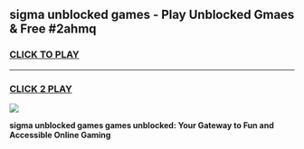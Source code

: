 
## sigma unblocked games - Play Unblocked Gmaes & Free #2ahmq
<h3>
<a href="https://premium.freeplayer.one?title=sigma_unblocked_games&ref=03M">CLICK TO PLAY</a></h3>
<hr>

<h3>
<a href="https://premium.freeplayer.one?title=sigma_unblocked_games&ref=03M">CLICK 2 PLAY</a>
  
</h3>

<a href="https://premium.freeplayer.one?title=sigma_unblocked_games&ref=03M"><img src="https://clearcache.store/games.png"></a>


**sigma unblocked games games unblocked: Your Gateway to Fun and Accessible Online Gaming**
